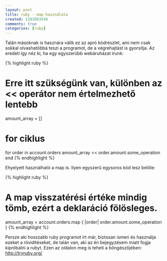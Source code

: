 ```yaml
---
layout: post
title: ruby - map használata
created: 1291063548
comments: true
categories: [ruby]
---
```

Talán másoknak is hasznára válik ez az apró kódrészlet, ami nem csak sokkal olvashatóbbá teszi a programot, de a végrehajtást is gyorsítja. Az eredeti így néz ki, ha egy egyszerűbb webáruházat írunk:

{% highlight ruby %}
# Erre itt szükségünk van, különben az << operátor nem értelmezhető lentebb
amount_array = []
# for ciklus
for order in account.orders
  amount_array << order.amount.some_operation
end
{% endhighlight %}

Ehyelyett használható a map is. Ilyen egyszerű egysoros kód lesz belőle:

{% highlight ruby %}
# A map visszatérési értéke mindig tömb, ezért a deklaráció fölösleges.
amount_array = account.orders.map { |order| order.amount.some_operation } 
{% endhighlight %}

Persze aki hosszabb ruby programot írt már, biztosan ismeri és használja ezeket a rövidítéseket, de talán van, aki az én bejegyzésem miatt fogja kipróbálni a rubyt. Ezen az oldalon meg is teheti a böngészőjében: http://tryruby.org/
